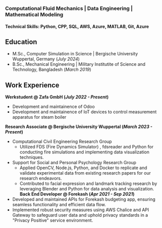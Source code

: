 ### Computational Fluid Mechanics | Data Engineering | Mathematical Modeling

#### Technical Skills: Python, CPP, SQL, AWS, Azure, MATLAB, Git, Azure

## Education
- M.Sc., Computer Simulation in Science	| Bergische University Wuppertal, Germany (_July 2024_)	 			        		
- B.Sc., Mechanical Engineering | Military Institutite of Science and Technology, Bangladesh (_March 2019_)

## Work Experience
**Werkstudent @ Zafa GmbH (_July 2022 - Present_)**
- Development and maintainence of Odoo
- Development and maintainence of IoT devices to control measurement apparatus for steam boiler

**Research Associate @ Bergische University Wuppertal (_March 2023 - Present_)**
- Computational Civil Engineering Research Group
  - Utilized FDS (Fire Dynamics Simulator) , fdsreader and Python for conducting fire simulations and implementing data visualization techniques.
- Support for Social and Personal Psychology Research Group
  - Applied OpenCV, Node.js, Python, and Docker to replicate and validate experimental data from existing research papers for our research endeavors.
  - Contributed to facial expression and landmark tracking research by leveraging Blender and Python for data analysis and visualization.
**Back End Developer @ Forekash (_Apr 2021 - Sep 2021_)**
- Developed and maintained APIs for Forekash budgeting app, ensuring seamless functionality and efficient data flow.
- Implemented robust security measures using AWS Chalice and API Gateway to safeguard user data and uphold privacy standards in a "Privacy Positive" service environment.

